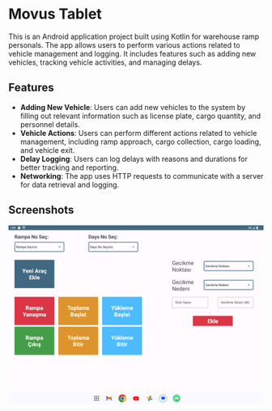 # Movus Tablet

This is an Android application project built using Kotlin for warehouse ramp personals. 
The app allows users to perform various actions related to vehicle management and logging. It includes features such as adding new vehicles, tracking vehicle activities, and managing delays.

## Features

- **Adding New Vehicle**: Users can add new vehicles to the system by filling out relevant information such as license plate, cargo quantity, and personnel details.
- **Vehicle Actions**: Users can perform different actions related to vehicle management, including ramp approach, cargo collection, cargo loading, and vehicle exit.
- **Delay Logging**: Users can log delays with reasons and durations for better tracking and reporting.
- **Networking**: The app uses HTTP requests to communicate with a server for data retrieval and logging.

## Screenshots

<p align="center">
  <img src="screenshots/movus_tablet.png" alt="Login Page" width="1280">
</p>
